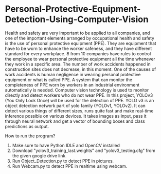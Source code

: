 # Personal-Protective-Equipment-Detection-Using-Computer-Vision
Health and safety are very important to be applied to all companies, and one of the important elements arranged by occupational health and safety is the use of personal protective equipment (PPE). They are equipment that have to be worn to enhance the worker safeness, and they have different standard for every workplace. 8 from 10 companies have rules to control the employee to wear personal protective equipment all the time whenever they work in a specific area. The number of work accidents happened in construction sites does not decrease, in this moment. One of the causes of work accidents is human negligence in wearing personal protective equipment or what is called PPE. A system that can monitor the completeness of PPE worn by workers in an industrial environment automatically is needed. Computer vision technology is used to monitor directly and detect workers who do not wear PPE.
In this project, YOLOv3 (You Only Look Once) will be used for the detection of PPE. YOLO v3 is an object detection network part of yolo family (YOLOv1, YOLOv2). It can detect various things of different sizes, runs quite fast and make real-time inference possible on various devices. It takes images as input, pass it through neural network and get a vector of bounding boxes and class predictions as output.

How to run the program?
1. Make sure to have Python IDLE and OpenCV installed
2. Download "yolov3_training_last.weights" and "yolov3_testing.cfg" from the given google drive link.
3. Run Object_Detection.py to detect PPE in pictures.
4. Run Webcam.py to detect PPE in realtime using webcam. 
